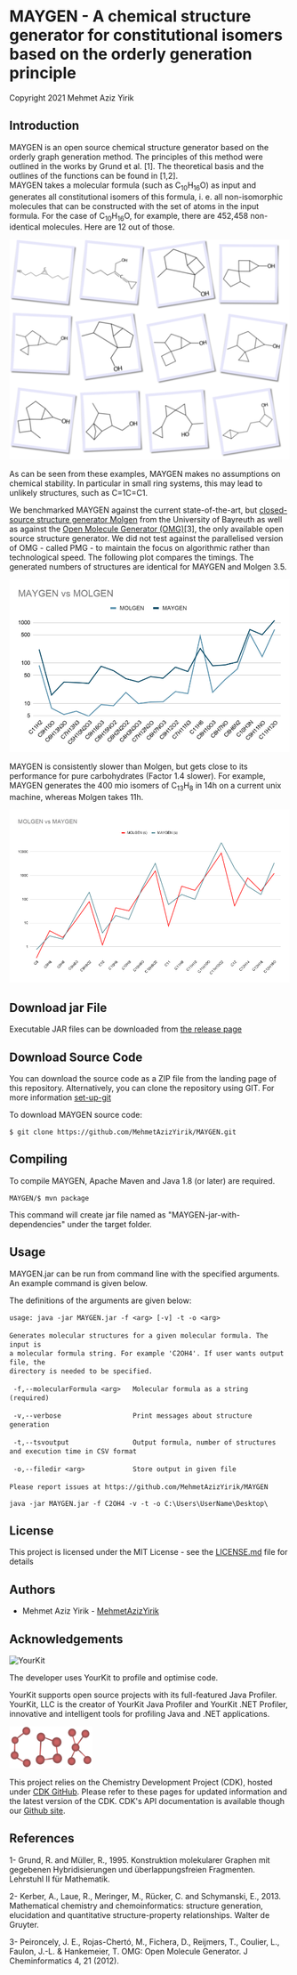 # MAYGEN - A chemical structure generator for constitutional isomers based on the orderly generation principle

Copyright 2021 Mehmet Aziz Yirik

## Introduction

MAYGEN is an open source chemical structure generator based on the orderly graph generation method. The principles of this method were outlined in the works by Grund et al. [1]. The theoretical basis and the outlines of the functions can be found in [1,2].  
MAYGEN takes a molecular formula (such as C<sub>10</sub>H<sub>16</sub>O) as input and generates all constitutional isomers of this formula, i. e. all non-isomorphic molecules that can be constructed with the set of atoms in the input formula. For the case of C<sub>10</sub>H<sub>16</sub>O, for example, there are 452,458 non-identical molecules. Here are 12 out of those.

![Twelve out of 400k+ isomers of C10H16O](/resources/C10H16O.png)

As can be seen from these examples, MAYGEN makes no assumptions on chemical stability. In particular in small ring systems, this may lead to unlikely structures, such as C=1C=C1. 

We benchmarked MAYGEN against the current state-of-the-art, but [closed-source structure generator Molgen](http://www.molgen.de) from the University of Bayreuth as well as against the [Open Molecule Generator (OMG)](https://sourceforge.net/projects/openmg/)[3], the only available open source structure generator. We did not test against the parallelised version of OMG - called PMG - to maintain the focus on algorithmic rather than technological speed. The following plot compares the timings. The generated numbers  of structures are identical for MAYGEN and Molgen 3.5.

![A speed comparison of maygen against molgen. Maygen is consistently slower than molgen](/resources/maygen-molgen.png)

MAYGEN is consistently slower than Molgen, but gets close to its performance for pure carbohydrates (Factor 1.4 slower). For example, MAYGEN generates the 400 mio isomers of C<sub>13</sub>H<sub>8</sub> in 14h on a current unix machine, whereas Molgen takes 11h. 

![Results for the carbohydrates with oxygens](/resources/CarbohydratesWithOxygens.png)

## Download jar File

Executable JAR files can be downloaded from [the release page](https://github.com/MehmetAzizYirik/MAYGEN/releases)

## Download Source Code

You can download the source code as a ZIP file from the landing page of this repository. 
Alternatively, you can clone the repository using GIT. For more information [set-up-git](https://help.github.com/articles/set-up-git/ )

To download MAYGEN source code:

```
$ git clone https://github.com/MehmetAzizYirik/MAYGEN.git
```
## Compiling

To compile MAYGEN, Apache Maven and Java 1.8 (or later) are required.
```
MAYGEN/$ mvn package
```
This command will create jar file named as "MAYGEN-jar-with-dependencies" under the target folder.

## Usage

MAYGEN.jar can be run from command line with the specified arguments. An example command is given below.

The definitions of the arguments are given below:

```
usage: java -jar MAYGEN.jar -f <arg> [-v] -t -o <arg> 

Generates molecular structures for a given molecular formula. The input is 
a molecular formula string. For example 'C2OH4'. If user wants output file, the
directory is needed to be specified.

 -f,--molecularFormula <arg>   Molecular formula as a string (required)
 
 -v,--verbose                  Print messages about structure generation
 
 -t,--tsvoutput                Output formula, number of structures and execution time in CSV format
 
 -o,--filedir <arg>            Store output in given file 
 
Please report issues at https://github.com/MehmetAzizYirik/MAYGEN
```

```
java -jar MAYGEN.jar -f C2OH4 -v -t -o C:\Users\UserName\Desktop\
```

## License
This project is licensed under the MIT License - see the [LICENSE.md](https://github.com/MehmetAzizYirik/MAYGEN/blob/master/LICENSE) file for details

## Authors

 - Mehmet Aziz Yirik - [MehmetAzizYirik](https://github.com/MehmetAzizYirik)
 
## Acknowledgements
![YourKit](https://camo.githubusercontent.com/97fa03cac759a772255b93c64ab1c9f76a103681/68747470733a2f2f7777772e796f75726b69742e636f6d2f696d616765732f796b6c6f676f2e706e67)

The developer uses YourKit to profile and optimise code.

YourKit supports open source projects with its full-featured Java Profiler. YourKit, LLC is the creator of YourKit Java Profiler and YourKit .NET Profiler, innovative and intelligent tools for profiling Java and .NET applications.

![cdk](https://github.com/MehmetAzizYirik/HMD/blob/master/cdk.png)

This project relies on the Chemistry Development Project (CDK), hosted under [CDK GitHub](http://cdk.github.io/). Please refer to these pages for updated information and the latest version of the CDK. CDK's API documentation is available though our [Github site](http://cdk.github.io/cdk/).

## References

1- Grund, R. and Müller, R., 1995. Konstruktion molekularer Graphen mit gegebenen Hybridisierungen und überlappungsfreien Fragmenten. Lehrstuhl II für Mathematik.

2- Kerber, A., Laue, R., Meringer, M., Rücker, C. and Schymanski, E., 2013. Mathematical chemistry and chemoinformatics: structure generation, elucidation and quantitative structure-property relationships. Walter de Gruyter.

3- Peironcely, J. E., Rojas-Chertó, M., Fichera, D., Reijmers, T., Coulier, L., Faulon, J.-L. & Hankemeier, T. OMG: Open Molecule Generator. J Cheminformatics 4, 21 (2012).
  
  


